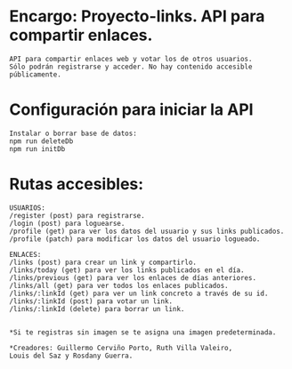 # Encargo: Proyecto-links. API para compartir enlaces.

    API para compartir enlaces web y votar los de otros usuarios.
    Sólo podrán registrarse y acceder. No hay contenido accesible públicamente.

# Configuración para iniciar la API

    Instalar o borrar base de datos:
    npm run deleteDb
    npm run initDb

# Rutas accesibles:

    USUARIOS:
    /register (post) para registrarse.
    /login (post) para loguearse.
    /profile (get) para ver los datos del usuario y sus links publicados.
    /profile (patch) para modificar los datos del usuario logueado.

    ENLACES:
    /links (post) para crear un link y compartirlo.
    /links/today (get) para ver los links publicados en el día.
    /links/previous (get) para ver los enlaces de días anteriores.
    /links/all (get) para ver todos los enlaces publicados.
    /links/:linkId (get) para ver un link concreto a través de su id.
    /links/:linkId (post) para votar un link.
    /links/:linkId (delete) para borrar un link.


    *Si te registras sin imagen se te asigna una imagen predeterminada.

    *Creadores: Guillermo Cerviño Porto, Ruth Villa Valeiro,
    Louis del Saz y Rosdany Guerra.
